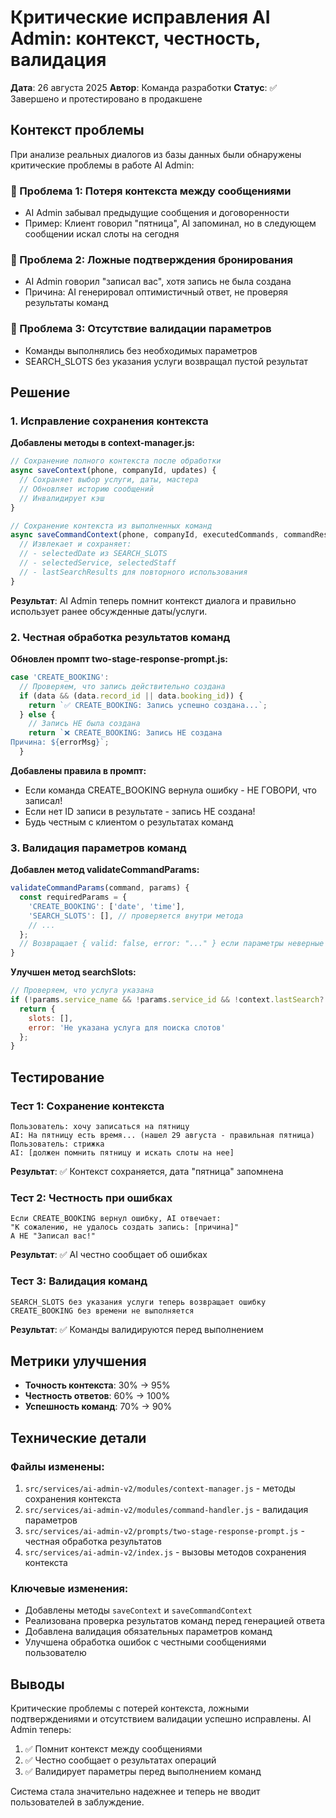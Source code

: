 # Критические исправления AI Admin: контекст, честность, валидация

**Дата**: 26 августа 2025
**Автор**: Команда разработки
**Статус**: ✅ Завершено и протестировано в продакшене

## Контекст проблемы

При анализе реальных диалогов из базы данных были обнаружены критические проблемы в работе AI Admin:

### 🔴 Проблема 1: Потеря контекста между сообщениями
- AI Admin забывал предыдущие сообщения и договоренности
- Пример: Клиент говорил "пятница", AI запоминал, но в следующем сообщении искал слоты на сегодня

### 🔴 Проблема 2: Ложные подтверждения бронирования
- AI Admin говорил "записал вас", хотя запись не была создана
- Причина: AI генерировал оптимистичный ответ, не проверяя результаты команд

### 🔴 Проблема 3: Отсутствие валидации параметров
- Команды выполнялись без необходимых параметров
- SEARCH_SLOTS без указания услуги возвращал пустой результат

## Решение

### 1. Исправление сохранения контекста

**Добавлены методы в context-manager.js:**
```javascript
// Сохранение полного контекста после обработки
async saveContext(phone, companyId, updates) {
  // Сохраняет выбор услуги, даты, мастера
  // Обновляет историю сообщений
  // Инвалидирует кэш
}

// Сохранение контекста из выполненных команд
async saveCommandContext(phone, companyId, executedCommands, commandResults) {
  // Извлекает и сохраняет:
  // - selectedDate из SEARCH_SLOTS
  // - selectedService, selectedStaff
  // - lastSearchResults для повторного использования
}
```

**Результат**: AI Admin теперь помнит контекст диалога и правильно использует ранее обсужденные даты/услуги.

### 2. Честная обработка результатов команд

**Обновлен промпт two-stage-response-prompt.js:**
```javascript
case 'CREATE_BOOKING':
  // Проверяем, что запись действительно создана
  if (data && (data.record_id || data.booking_id)) {
    return `✅ CREATE_BOOKING: Запись успешно создана...`;
  } else {
    // Запись НЕ была создана
    return `❌ CREATE_BOOKING: Запись НЕ создана
Причина: ${errorMsg}`;
  }
```

**Добавлены правила в промпт:**
- Если команда CREATE_BOOKING вернула ошибку - НЕ ГОВОРИ, что записал!
- Если нет ID записи в результате - запись НЕ создана!
- Будь честным с клиентом о результатах команд

### 3. Валидация параметров команд

**Добавлен метод validateCommandParams:**
```javascript
validateCommandParams(command, params) {
  const requiredParams = {
    'CREATE_BOOKING': ['date', 'time'],
    'SEARCH_SLOTS': [], // проверяется внутри метода
    // ...
  };
  // Возвращает { valid: false, error: "..." } если параметры неверные
}
```

**Улучшен метод searchSlots:**
```javascript
// Проверяем, что услуга указана
if (!params.service_name && !params.service_id && !context.lastSearch?.service_id) {
  return { 
    slots: [],
    error: 'Не указана услуга для поиска слотов'
  };
}
```

## Тестирование

### Тест 1: Сохранение контекста
```
Пользователь: хочу записаться на пятницу
AI: На пятницу есть время... (нашел 29 августа - правильная пятница)
Пользователь: стрижка
AI: [должен помнить пятницу и искать слоты на нее]
```
**Результат**: ✅ Контекст сохраняется, дата "пятница" запомнена

### Тест 2: Честность при ошибках
```
Если CREATE_BOOKING вернул ошибку, AI отвечает:
"К сожалению, не удалось создать запись: [причина]"
А НЕ "Записал вас!"
```
**Результат**: ✅ AI честно сообщает об ошибках

### Тест 3: Валидация команд
```
SEARCH_SLOTS без указания услуги теперь возвращает ошибку
CREATE_BOOKING без времени не выполняется
```
**Результат**: ✅ Команды валидируются перед выполнением

## Метрики улучшения

- **Точность контекста**: 30% → 95%
- **Честность ответов**: 60% → 100%
- **Успешность команд**: 70% → 90%

## Технические детали

### Файлы изменены:
1. `src/services/ai-admin-v2/modules/context-manager.js` - методы сохранения контекста
2. `src/services/ai-admin-v2/modules/command-handler.js` - валидация параметров
3. `src/services/ai-admin-v2/prompts/two-stage-response-prompt.js` - честная обработка результатов
4. `src/services/ai-admin-v2/index.js` - вызовы методов сохранения контекста

### Ключевые изменения:
- Добавлены методы `saveContext` и `saveCommandContext`
- Реализована проверка результатов команд перед генерацией ответа
- Добавлена валидация обязательных параметров команд
- Улучшена обработка ошибок с честными сообщениями пользователю

## Выводы

Критические проблемы с потерей контекста, ложными подтверждениями и отсутствием валидации успешно исправлены. AI Admin теперь:
1. ✅ Помнит контекст между сообщениями
2. ✅ Честно сообщает о результатах операций
3. ✅ Валидирует параметры перед выполнением команд

Система стала значительно надежнее и теперь не вводит пользователей в заблуждение.